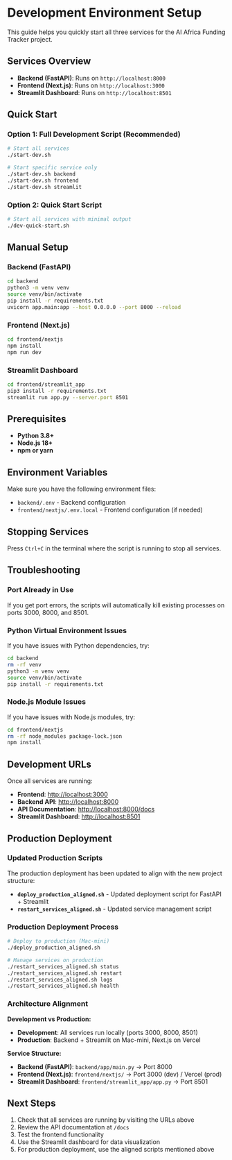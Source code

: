 # Development Environment Setup

This guide helps you quickly start all three services for the AI Africa Funding Tracker project.

## Services Overview

- **Backend (FastAPI)**: Runs on `http://localhost:8000`
- **Frontend (Next.js)**: Runs on `http://localhost:3000`
- **Streamlit Dashboard**: Runs on `http://localhost:8501`

## Quick Start

### Option 1: Full Development Script (Recommended)

```bash
# Start all services
./start-dev.sh

# Start specific service only
./start-dev.sh backend
./start-dev.sh frontend
./start-dev.sh streamlit
```

### Option 2: Quick Start Script

```bash
# Start all services with minimal output
./dev-quick-start.sh
```

## Manual Setup

### Backend (FastAPI)

```bash
cd backend
python3 -m venv venv
source venv/bin/activate
pip install -r requirements.txt
uvicorn app.main:app --host 0.0.0.0 --port 8000 --reload
```

### Frontend (Next.js)

```bash
cd frontend/nextjs
npm install
npm run dev
```

### Streamlit Dashboard

```bash
cd frontend/streamlit_app
pip3 install -r requirements.txt
streamlit run app.py --server.port 8501
```

## Prerequisites

- **Python 3.8+**
- **Node.js 18+**
- **npm or yarn**

## Environment Variables

Make sure you have the following environment files:

- `backend/.env` - Backend configuration
- `frontend/nextjs/.env.local` - Frontend configuration (if needed)

## Stopping Services

Press `Ctrl+C` in the terminal where the script is running to stop all services.

## Troubleshooting

### Port Already in Use

If you get port errors, the scripts will automatically kill existing processes on ports 3000, 8000, and 8501.

### Python Virtual Environment Issues

If you have issues with Python dependencies, try:

```bash
cd backend
rm -rf venv
python3 -m venv venv
source venv/bin/activate
pip install -r requirements.txt
```

### Node.js Module Issues

If you have issues with Node.js modules, try:

```bash
cd frontend/nextjs
rm -rf node_modules package-lock.json
npm install
```

## Development URLs

Once all services are running:

- **Frontend**: [http://localhost:3000](http://localhost:3000)
- **Backend API**: [http://localhost:8000](http://localhost:8000)
- **API Documentation**: [http://localhost:8000/docs](http://localhost:8000/docs)
- **Streamlit Dashboard**: [http://localhost:8501](http://localhost:8501)

## Production Deployment

### Updated Production Scripts

The production deployment has been updated to align with the new project structure:

- **`deploy_production_aligned.sh`** - Updated deployment script for FastAPI + Streamlit
- **`restart_services_aligned.sh`** - Updated service management script

### Production Deployment Process

```bash
# Deploy to production (Mac-mini)
./deploy_production_aligned.sh

# Manage services on production
./restart_services_aligned.sh status
./restart_services_aligned.sh restart
./restart_services_aligned.sh logs
./restart_services_aligned.sh health
```

### Architecture Alignment

**Development vs Production:**
- **Development**: All services run locally (ports 3000, 8000, 8501)
- **Production**: Backend + Streamlit on Mac-mini, Next.js on Vercel

**Service Structure:**
- **Backend (FastAPI)**: `backend/app/main.py` → Port 8000
- **Frontend (Next.js)**: `frontend/nextjs/` → Port 3000 (dev) / Vercel (prod)
- **Streamlit Dashboard**: `frontend/streamlit_app/app.py` → Port 8501

## Next Steps

1. Check that all services are running by visiting the URLs above
2. Review the API documentation at `/docs`
3. Test the frontend functionality
4. Use the Streamlit dashboard for data visualization
5. For production deployment, use the aligned scripts mentioned above